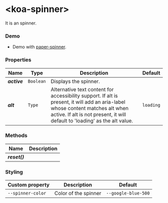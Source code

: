 # &lt;koa-spinner&gt;

It is an spinner.

### Demo

* Demo with [paper-spinner](https://elements.polymer-project.org/elements/paper-spinner?view=demo).

### Properties

Name | Type | Description | Default
-----|------|-------------|--------
***active*** | `Boolean` | Displays the spinner. |
***alt*** | `Type` | Alternative text content for accessibility support. If alt is present, it will add an aria-label whose content matches alt when active. If alt is not present, it will default to 'loading' as the alt value. | `loading`

### Methods

Name | Description
-----|------------
***reset()*** |

### Styling

Custom property | Description | Default
----------------|-------------|--------
`--spinner-color` | Color of the spinner | `--google-blue-500`
